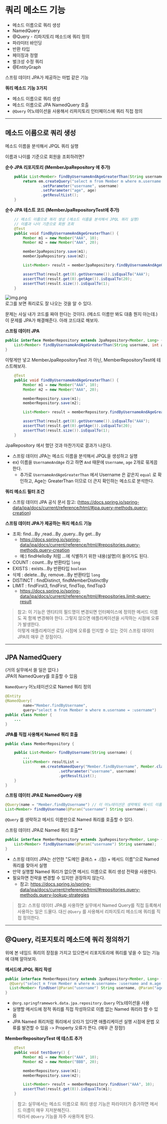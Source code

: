 # 쿼리 메소드 기능

- 메소드 이름으로 쿼리 생성
- NamedQuery
- @Query - 리파지토리 메소드에 쿼리 정의
- 파라미터 바인딩
- 반환 타입
- 페이징과 정렬
- 벌크성 수정 쿼리
- @EntityGraph

스프링 데이터 JPA가 제공하는 마법 같은 기능

**쿼리 메소드 기능 3가지**  
- 메소드 이름으로 쿼리 생성
- 메소드 이름으로 JPA NamedQuery 호출
- `@Query` 어노테이션을 사용해서 리파지토리 인터페이스에 쿼리 직접 정의

---
## 메소드 이름으로 쿼리 생성
메소드 이름을 분석해서 JPQL 쿼리 실행  

이름과 나이를 기준으로 회원을 조회하려면?  

**순수 JPA 리포지토리 (MemberJpaRepository 에 추가)**
```java
    public List<Member> findByUsernameAndAgeGreaterThan(String username, int age) {
        return em.createQuery("select m from Member m where m.username = :username and m.age > :age")
                .setParameter("username", username)
                .setParameter("age", age)
                .getResultList();
    }
```

**순수 JPA 테스트 코드 (MemberJpaRepositoryTest에 추가)**
```java
    // 메소드 이름으로 쿼리 생성 (메소드 이름을 분석해서 JPQL 쿼리 실행)
    // 이름과 나이 기준으로 회원 조회
    @Test
    public void findByUsernameAndAgeGreaterThan() {
        Member m1 = new Member("AAA", 10);
        Member m2 = new Member("AAA", 20);

        memberJpaRepository.save(m1);
        memberJpaRepository.save(m2);

        List<Member> result = memberJpaRepository.findByUsernameAndAgeGreaterThan("AAA", 15);

        assertThat(result.get(0).getUsername()).isEqualTo("AAA");
        assertThat(result.get(0).getAge()).isEqualTo(20);
        assertThat(result.size()).isEqualTo(1);
    }
```

![img.png](image/section4/img.png)  
로그를 보면 쿼리로도 잘 나오는 것을 알 수 있다.  

문제는 사실 내가 코드를 짜야 한다는 것이다. (메소드 이름만 봐도 대충 뭔지 아는데.)  
이 문제를 JPA가 해결해준다. 아래 코드대로 해보자.

**스프링 데이터 JPA**
```java
public interface MemberRepository extends JpaRepository<Member, Long> {
    List<Member> findByUsernameAndAgeGreaterThan(String username, int age);
}
```
이렇게만 넣고 MemberJpaRepositoryTest 가 아닌, MemberRepositoryTest에 테스트해보자.  

```java
    @Test
    public void findByUsernameAndAgeGreaterThan() {
        Member m1 = new Member("AAA", 10);
        Member m2 = new Member("AAA", 20);

        memberRepository.save(m1);
        memberRepository.save(m2);

        List<Member> result = memberRepository.findByUsernameAndAgeGreaterThan("AAA", 15);

        assertThat(result.get(0).getUsername()).isEqualTo("AAA");
        assertThat(result.get(0).getAge()).isEqualTo(20);
        assertThat(result.size()).isEqualTo(1);
    }
```

JpaRepository 에서 했던 것과 마찬가지로 결과가 나온다.
- 스프링 데이터 JPA는 메소드 이름을 분석해서 JPQL을 생성하고 실행
- ex) 이름을 `UsernameAndAge` 라고 하면 `And` 때문에 `Username`, `age` 2개로 묶게끔 한다.
  - 추가로 `UsernameAndAgeGreaterThan` 에서 Username 은 같은지 `equal` 로 확인하고, Age는 GreaterThan 이므로 더 큰지 확인하는 메소드로 분석한다.

**쿼리 메소드 필터 조건**
- 스프링 데이터 JPA 공식 문서 참고: (https://docs.spring.io/spring-data/jpa/docs/current/reference/html/#jpa.query-methods.query-creation)

**스프링 데이터 JPA가 제공하는 쿼리 메소드 기능**
- 조회: find…By ,read…By ,query…By get…By
  - https://docs.spring.io/spring-data/jpa/docs/current/reference/html/#repositories.query-methods.query-creation
  - 예:) findHelloBy 처럼 ...에 식별하기 위한 내용(설명)이 들어가도 된다.
- COUNT : count…By 반환타입 `long`
- EXISTS : exists…By 반환타입 `boolean` 
- 삭제 : delete…By, remove…By 반환타입 `long` 
- DISTINCT : findDistinct, findMemberDistinctBy 
- LIMIT : findFirst3, findFirst, findTop, findTop3
  - https://docs.spring.io/spring-data/jpa/docs/current/reference/html/#repositories.limit-query-result

> 참고: 이 기능은 엔티티의 필드명이 변경되면 인터페이스에 정의한 메서드 이름도 꼭 함께 변경해야 한다. 그렇지 않으면 애플리케이션을 시작하는 시점에 오류가 발생한다.  
> 이렇게 애플리케이션 로딩 시점에 오류를 인지할 수 있는 것이 스프링 데이터 JPA의 매우 큰 장점이다.  

---

## JPA NamedQuery
(거의 실무에서 쓸 일은 없다.)   
JPA의 NamedQuery를 호출할 수 있음  

`NamedQuery` 어노테이션으로 Named 쿼리 정의
```java
@Entity
@NamedQuery(
        name="Member.findByUsername",
        query="select m from Member m where m.username = :username")
public class Member {
    ...
}
```

**JPA를 직접 사용해서 Named 쿼리 호출** 
```java
public class MemberRepository {

    public List<Member> findByUsername(String username) {
        ...
        List<Member> resultList =
                em.createNamedQuery("Member.findByUsername", Member.class)
                        .setParameter("username", username)
                        .getResultList();
    }
}
```

**스프링 데이터 JPA로 NamedQuery 사용** 
```java
@Query(name = "Member.findByUsername") // 이 어노테이션은 생략해도 메서드 이름만으로 쿼리 호출 가능
List<Member> findByUsername(@Param("username") String username);
```

`@Query` 를 생략하고 메서드 이름만으로 Named 쿼리를 호출할 수 있다.  

스프링 데이터 JPA로 Named 쿼리 호출**
```java
public interface MemberRepository extends JpaRepository<Member, Long> { //** 여기 선언한 Member 도메인 클래스
    List<Member> findByUsername(@Param("username") String username);
}
```
- 스프링 데이터 JPA는 선언한 "도메인 클래스 + .(점) + 메서드 이름"으로 Named 쿼리를 찾아서 실행 
- 만약 실행할 Named 쿼리가 없으면 메서드 이름으로 쿼리 생성 전략을 사용한다. 
- 필요하면 전략을 변경할 수 있지만 권장하지 않는다. 
  - 참고: https://docs.spring.io/spring-data/jpa/docs/current/reference/html/#repositories.query-methods.query-lookup-strategies

> 참고: 스프링 데이터 JPA를 사용하면 실무에서 Named Query를 직접 등록해서 사용하는 일은 드물다. 대신 `@Query` 를 사용해서 리파지토리 메소드에 쿼리를 직접 정의한다.

---
## @Query, 리포지토리 메소드에 쿼리 정의하기

위에 본 네임드 쿼리의 장점을 가지고 있으면서 리포지토리에 쿼리를 넣을 수 있는 기능에 대해 알아보자.  

**메서드에 JPQL 쿼리 작성**
```java
public interface MemberRepository extends JpaRepository<Member, Long> {
  @Query("select m from Member m where m.username= :username and m.age = :age")
  List<Member> findUser(@Param("username") String username, @Param("age") int age);
}
```

- `@org.springframework.data.jpa.repository.Query` 어노테이션을 사용
- 실행할 메서드에 정적 쿼리를 직접 작성하므로 이름 없는 Named 쿼리라 할 수 있음
- JPA Named 쿼리처럼 쿼리에서 오타가 있다면 애플리케이션 실행 시점에 문법 오류를 발견할 수 있음 -> Property 오류가 뜬다. (매우 큰 장점!)

**MemberRepositoryTest 에 테스트 추가**
```java
    @Test
    public void testQuery() {
        Member m1 = new Member("AAA", 10);
        Member m2 = new Member("BBB", 20);

        memberRepository.save(m1);
        memberRepository.save(m2);

        List<Member> result = memberRepository.findUser("AAA", 10);
        assertThat(result.get(0)).isEqualTo(m1);
    }
```

> 참고: 실무에서는 메소드 이름으로 쿼리 생성 기능은 파라미터가 증가하면 메서드 이름이 매우 지저분해진다.  
> 따라서 `@Query` 기능을 자주 사용하게 된다.